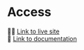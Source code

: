 # Access

👩‍💻  [Link to live site](http://www.kaeley.tech/CustomToolkit)<br />
📄  [Link to documentation](https://kaeley.tech/CustomToolkit/out/MyToolkit.html)
